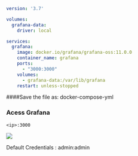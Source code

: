 ````yaml
version: '3.7'

volumes:
  grafana-data:
    driver: local

services:
  grafana:
    image: docker.io/grafana/grafana-oss:11.0.0
    container_name: grafana
    ports:
      - "3000:3000"
    volumes:
      - grafana-data:/var/lib/grafana
    restart: unless-stopped

`````

####Save the file as: docker-compose-yml


### Acess Grafana


````
<ip>:3000
`````

![](../../../Cybersecurity/Imagens/Pasted%20image%2020240614013105.png)

Default Credentials : admin:admin



